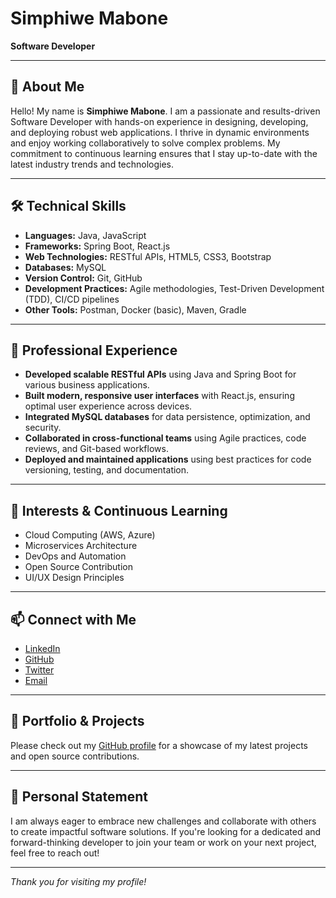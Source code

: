 # Simphiwe Mabone

**Software Developer**

---

## 👋 About Me

Hello! My name is **Simphiwe Mabone**. I am a passionate and results-driven Software Developer with hands-on experience in designing, developing, and deploying robust web applications. I thrive in dynamic environments and enjoy working collaboratively to solve complex problems. My commitment to continuous learning ensures that I stay up-to-date with the latest industry trends and technologies.

---

## 🛠️ Technical Skills

- **Languages:** Java, JavaScript
- **Frameworks:** Spring Boot, React.js
- **Web Technologies:** RESTful APIs, HTML5, CSS3, Bootstrap
- **Databases:** MySQL
- **Version Control:** Git, GitHub
- **Development Practices:** Agile methodologies, Test-Driven Development (TDD), CI/CD pipelines
- **Other Tools:** Postman, Docker (basic), Maven, Gradle

---

## 💼 Professional Experience

- **Developed scalable RESTful APIs** using Java and Spring Boot for various business applications.
- **Built modern, responsive user interfaces** with React.js, ensuring optimal user experience across devices.
- **Integrated MySQL databases** for data persistence, optimization, and security.
- **Collaborated in cross-functional teams** using Agile practices, code reviews, and Git-based workflows.
- **Deployed and maintained applications** using best practices for code versioning, testing, and documentation.

---

## 🌱 Interests & Continuous Learning

- Cloud Computing (AWS, Azure)
- Microservices Architecture
- DevOps and Automation
- Open Source Contribution
- UI/UX Design Principles

---

## 📫 Connect with Me

- [LinkedIn](https://www.linkedin.com/in/simphiwe-mabone)  
- [GitHub](https://github.com/Simza-ST)  
- [Twitter](https://twitter.com/simphiwe_mabone)  
- [Email](mailto:simphiwe.mabone@example.com)

---

## 📄 Portfolio & Projects

Please check out my [GitHub profile](https://github.com/Simza-ST) for a showcase of my latest projects and open source contributions.

---

## 📝 Personal Statement

I am always eager to embrace new challenges and collaborate with others to create impactful software solutions. If you're looking for a dedicated and forward-thinking developer to join your team or work on your next project, feel free to reach out!

---

*Thank you for visiting my profile!*
